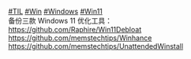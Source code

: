 [#TIL](https://e5n.cc/tags/TIL) [#Win](https://e5n.cc/tags/Win) [#Windows](https://e5n.cc/tags/Windows) [#Win11](https://e5n.cc/tags/Win11)   
备份三款 Windows 11 优化工具：  
<https://github.com/Raphire/Win11Debloat>  
<https://github.com/memstechtips/Winhance>  
<https://github.com/memstechtips/UnattendedWinstall>

